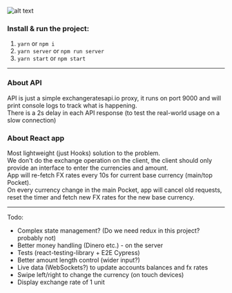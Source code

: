 ![alt text](https://s3.gifyu.com/images/exchangeFlow.gif)

### Install & run the project:

1. `yarn` or `npm i`
2. `yarn server` or `npm run server`
3. `yarn start` or `npm start`

---

### About API
API is just a simple exchangeratesapi.io proxy, it runs on port 9000 and will print console logs to track what is happening.<br />
There is a 2s delay in each API response (to test the real-world usage on a slow connection)

### About React app
Most lightweight (just Hooks) solution to the problem.<br />
We don't do the exchange operation on the client, the client should only provide an interface to enter the currencies and amount.<br />
App will re-fetch FX rates every 10s for current base currency (main/top Pocket).<br />
On every currency change in the main Pocket, app will cancel old requests, reset the timer and fetch new FX rates for the new base currency.

---

Todo:
- Complex state management? (Do we need redux in this project? probably not)
- Better money handling (Dinero etc.) - on the server
- Tests (react-testing-library + E2E Cypress)
- Better amount length control (wider input?)
- Live data (WebSockets?) to update accounts balances and fx rates
- Swipe left/right to change the currency (on touch devices)
- Display exchange rate of 1 unit
